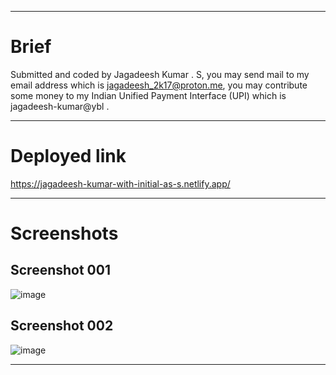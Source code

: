 <hr/>

# Brief

Submitted and coded by Jagadeesh Kumar . S, you may send mail to my email address which is jagadeesh_2k17@proton.me, you may contribute some money to my Indian Unified Payment Interface (UPI) which is jagadeesh-kumar@ybl .

<hr/>

# Deployed link

https://jagadeesh-kumar-with-initial-as-s.netlify.app/

<hr/>

# Screenshots

## Screenshot 001

![image](https://user-images.githubusercontent.com/115778774/215330702-9152e2c8-43e8-4f95-abfd-159fc1d02895.png)

## Screenshot 002

![image](https://user-images.githubusercontent.com/115778774/215330797-844395e2-d91c-4915-90f9-c21d7e6b8cb8.png)

<hr/>
